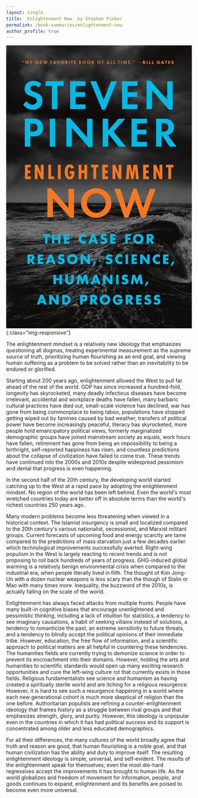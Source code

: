```yaml
---
layout: single
title: _Enlightenment Now_ by Stephen Pinker
permalink: /book-summaries/enlightenment-now
author_profile: true
---
```


![Enlightenment Now](/assets/images/enlightenment-now.jpg){:class="img-responsive"}

The enlightenment mindset is a relatively new ideology that emphasizes questioning all dogmas, treating experimental measurement as the supreme source of truth, prioritizing human flourishing as an end goal, and viewing human suffering as a problem to be solved rather than an inevitability to be endured or glorified.

Starting about 200 years ago, enlightenment allowed the West to pull far ahead of the rest of the world.
GDP has since increased a hundred-fold, longevity has skyrocketed, many deadly infectious diseases have become irrelevant, accidental and workplace deaths have fallen, many barbaric cultural practices have died out, small-scale violence has declined, war has gone from being commonplace to being taboo, populations have stopped getting wiped out by famines caused by bad weather, transfers of political power have become increasingly peaceful, literacy has skyrocketed, more people hold emancipatory political views, formerly marginalized demographic groups have joined mainstream society as equals, work hours have fallen, retirement has gone from being an impossibility to being a birthright, self-reported happiness has risen, and countless predictions about the collapse of civilization have failed to come true.
These trends have continued into the 2000s and 2010s despite widespread pessimism and denial that progress is even happening.

In the second half of the 20th century, the developing world started catching up to the West at a rapid pace by adopting the enlightenment mindset.
No region of the world has been left behind.
Even the world's most wretched countries today are better off in absolute terms than the world's richest countries 250 years ago.

Many modern problems become less threatening when viewed in a historical context.
The Islamist insurgency is small and localized compared to the 20th century's various nationalist, secessionist, and Marxist militant groups.
Current forecasts of upcoming food and energy scarcity are tame compared to the predictions of mass starvation just a few decades earlier which technological improvements successfully averted.
Right-wing populism in the West is largely reacting to recent trends and is not proposing to roll back hundreds of years of progress.
GHG-induced global warming is a relatively benign environmental crisis when compared to the industrial era, when people literally lived in filth.
The thought of Kim Jong-Un with a dozen nuclear weapons is less scary than the though of Stalin or Mao with many times more.
Inequality, the buzzword of the 2010s, is actually falling on the scale of the world.

Enlightenment has always faced attacks from multiple fronts.
People have many built-in cognitive biases that encourage unenlightened and pessimistic thinking, including a lack of intuition for statistics, a tendency to see imaginary causations, a habit of seeking villains instead of solutions, a tendency to romanticize the past, an extreme sensitivity to future threats, and a tendency to blindly accept the political opinions of their immediate tribe.
However, education, the free flow of information, and a scientific approach to political matters are all helpful in countering these tendencies.
The humanities fields are currently trying to demonize science in order to prevent its encroachment into their domains.
However, holding the arts and humanities to scientific standards would open up many exciting research opportunities and cure the left-wing culture rot that currently exists in those fields.
Religious fundamentalists see science and humanism as having created a spiritually sterile world and are itching for a religious resurgence.
However, it is hard to see such a resurgence happening in a world where each new generational cohort is much more skeptical of religion than the one before.
Authoritarian populists are refining a counter-enlightenment ideology that frames history as a struggle between rival groups and that emphasizes strength, glory, and purity.
However, this ideology is unpopular even in the countries in which it has had political success and its support is concentrated among older and less educated demographics.

For all their differences, the many cultures of the world broadly agree that truth and reason are good, that human flourishing is a noble goal, and that human civilization has the ability and duty to improve itself.
The resulting enlightenment ideology is simple, universal, and self-evident.
The results of the enlightenment speak for themselves; even the most die-hard regressives accept the improvements it has brought to human life.
As the world globalizes and freedom of movement for information, people, and goods continues to expand, enlightenment and its benefits are poised to become even more universal.
